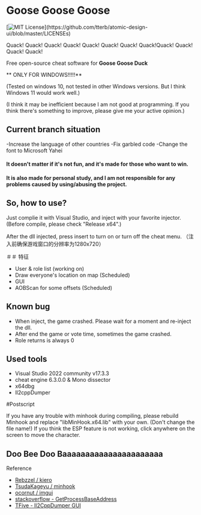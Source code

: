 # Goose Goose Goose

[![MIT License](https://img.shields.io/apm/l/atomic-design-ui.svg?)](https://github.com/tterb/atomic-design-ui/blob/master/LICENSEs)

Quack! Quack! Quack! Quack! Quack! Quack! Quack! Quack!Quack! Quack! Quack! Quack!

Free open-source cheat software for **Goose Goose Duck**

** ONLY FOR WINDOWS!!!!!**

(Tested on windows 10, not tested in other Windows versions. But I think Windows 11 would work well.)

(I think it may be inefficient because I am not good at programming. If you think there's something to improve, please give me your active opinion.)

## Current branch situation
-Increase the language of other countries
-Fix garbled code
-Change the font to Microsoft Yahei


#### It doesn't matter if it's not fun, and it's made for those who want to win.
#### It is also made for personal study, and I am not responsible for any problems caused by using/abusing the project.

## So, how to use?

Just complie it with Visual Studio, and inject with your favorite injector.
(Before compile, please check "Release x64".)

After the dll injected, press insert to turn on or turn off the cheat menu.
（注入前确保游戏窗口的分辨率为1280x720）

＃＃ 特征

- User & role list (working on)
- Draw everyone's location on map (Scheduled)
- GUI
- AOBScan for some offsets (Scheduled)


## Known bug

- When inject, the game crashed. Please wait for a moment and re-inject the dll.
- After end the game or vote time, sometimes the game crashed. 
- Role returns is always 0


## Used tools

- Visual Studio 2022 community v17.3.3
- cheat engine 6.3.0.0 & Mono dissector
- x64dbg
- Il2cppDumper


#Postscript

If you have any trouble with minhook during compiling, please rebuild Minhook and replace "libMinHook.x64.lib" with your own. (Don't change the file name!)
If you think the ESP feature is not working, click anywhere on the screen to move the character.


## Doo Bee Doo Baaaaaaaaaaaaaaaaaaaaaa

Reference

- [Rebzzel / kiero](https://github.com/Rebzzel/kiero)
- [TsudaKageyu / minhook](https://github.com/TsudaKageyu/minhook)
- [ocornut / imgui](https://github.com/ocornut/imgui)
- [stackoverflow - GetProcessBaseAddress](https://stackoverflow.com/questions/26572459/c-get-module-base-address-for-64bit-application)
- [TFive - Il2CppDumper GUI](https://github.com/T5ive/Il2CppDumper-GUI)

